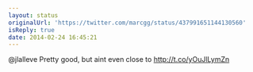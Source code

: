 ```yaml
---
layout: status
originalUrl: 'https://twitter.com/marcgg/status/437991651144130560'
isReply: true
date: 2014-02-24 16:45:21
---
```


@jlalleve Pretty good, but aint even close to http://t.co/yOuJlLymZn
